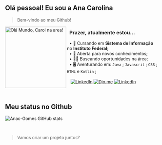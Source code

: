 ## Olá pessoal! Eu sou a Ana Carolina 

> Bem-vindo ao meu Github!

<div>
<img alt="Olá Mundo, Carol na area!" src="https://i.imgur.com/gFsDG2y.gif" align="left" height="200" width="200" />
</div> 

<h3> &nbsp; Prazer, atualmente estou...</h3>

&nbsp;  • 📘 Cursando em **Sistema de Informação** no **Instituto Federal**; <br>
&nbsp;  • 🧾 Aberta para novos conhecimentos; <br>
&nbsp;  • 👩‍💻 Buscando oportunidades na área; <br>
&nbsp;  • 🖥️ Aventurando em:
<code>Java</code> ; <code>Javascrit</code> ; <code>CSS</code> ; <code>HTML</code> e <code>Kotlin</code> ; <br><br>
&nbsp;&nbsp;  [![LinkedIn](https://img.shields.io/badge/LinkedIn-0077B5?style=for-the-badge&logo=linkedin&logoColor=white)](https://www.linkedin.com/in/anac-sgomes/)
[![Dio.me](https://img.shields.io/badge/🆔Dio.me_-C71585?style=for-the-badge&)](https://www.dio.me/users/fiercethrone)
[![LinkedIn](https://img.shields.io/badge/Github_Academico-6A5ACD?style=for-the-badge&logo=github&logoColor=white)](https://github.com/Anac-Gomes/)

<br>

## Meu status no Github
![Anac-Gomes GitHub stats](https://github-readme-stats.vercel.app/api?username=carolsgomes&show_icons=true&bg_color=232323&title_color=BBFFFF&text_color=9C9C9C&icon_color=6A5ACD&border_color=FFFFFF)

<br>

> Vamos criar um projeto juntos?
